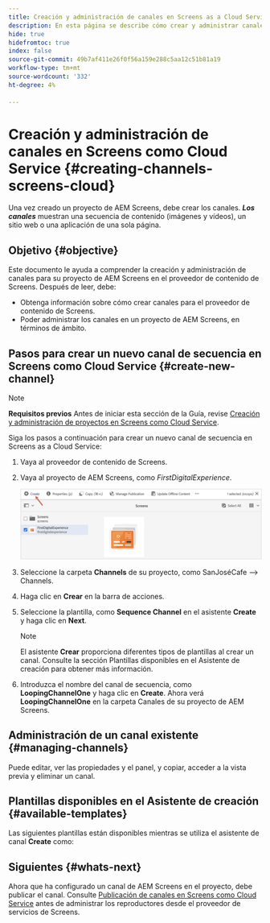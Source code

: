 ```yaml
---
title: Creación y administración de canales en Screens as a Cloud Service
description: En esta página se describe cómo crear y administrar canales en Screens como Cloud Service.
hide: true
hidefromtoc: true
index: false
source-git-commit: 49b7af411e26f0f56a159e288c5aa12c51b81a19
workflow-type: tm+mt
source-wordcount: '332'
ht-degree: 4%

---
```



# Creación y administración de canales en Screens como Cloud Service {#creating-channels-screens-cloud}

Una vez creado un proyecto de AEM Screens, debe crear los canales.
***Los canales*** muestran una secuencia de contenido (imágenes y vídeos), un sitio web o una aplicación de una sola página.

## Objetivo {#objective}

Este documento le ayuda a comprender la creación y administración de canales para su proyecto de AEM Screens en el proveedor de contenido de Screens. Después de leer, debe:

* Obtenga información sobre cómo crear canales para el proveedor de contenido de Screens.
* Poder administrar los canales en un proyecto de AEM Screens, en términos de ámbito.

## Pasos para crear un nuevo canal de secuencia en Screens como Cloud Service {#create-new-channel}

>[!NOTE]
>**Requisitos previos**
>Antes de iniciar esta sección de la Guía, revise [Creación y administración de proyectos en Screens como Cloud Service](/help/screens-cloud/creating-content/creating-projects-screens-cloud.md).

Siga los pasos a continuación para crear un nuevo canal de secuencia en Screens as a Cloud Service:

1. Vaya al proveedor de contenido de Screens.

1. Vaya al proyecto de AEM Screens, como *FirstDigitalExperience*.

   ![](/help/screens-cloud/assets/create-content/create-channel1.png)

1. Seleccione la carpeta **Channels** de su proyecto, como SanJoséCafe —> Channels.
1. Haga clic en **Crear** en la barra de acciones.
1. Seleccione la plantilla, como **Sequence Channel** en el asistente **Create** y haga clic en **Next**.

   >[!NOTE]
   > El asistente **Crear** proporciona diferentes tipos de plantillas al crear un canal. Consulte la sección Plantillas disponibles en el Asistente de creación para obtener más información.

1. Introduzca el nombre del canal de secuencia, como **LoopingChannelOne** y haga clic en **Create**.
Ahora verá **LoopingChannelOne** en la carpeta Canales de su proyecto de AEM Screens.

## Administración de un canal existente {#managing-channels}

Puede editar, ver las propiedades y el panel, y copiar, acceder a la vista previa y eliminar un canal.

## Plantillas disponibles en el Asistente de creación {#available-templates}

Las siguientes plantillas están disponibles mientras se utiliza el asistente de canal **Create** como:

## Siguientes {#whats-next}

Ahora que ha configurado un canal de AEM Screens en el proyecto, debe publicar el canal. Consulte [Publicación de canales en Screens como Cloud Service](/help/screens-cloud/creating-content/manage-publish.md) antes de administrar los reproductores desde el proveedor de servicios de Screens.
